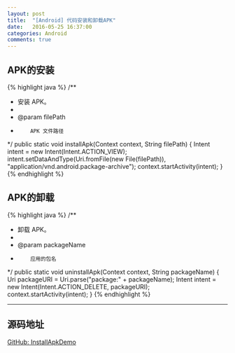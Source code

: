 ```yaml
---
layout: post
title:  "[Android] 代码安装和卸载APK"
date:   2016-05-25 16:37:00
categories: Android
comments: true
---
```

## APK的安装

{% highlight java %}
/**
 * 安装 APK。
 *
 * @param filePath
 *         APK 文件路径
 */
public static void installApk(Context context, String filePath) {
    Intent intent = new Intent(Intent.ACTION_VIEW);
    intent.setDataAndType(Uri.fromFile(new File(filePath)),
            "application/vnd.android.package-archive");
    context.startActivity(intent);
}
{% endhighlight %}

## APK的卸载

{% highlight java %}
/**
 * 卸载 APK。
 *
 * @param packageName
 *         应用的包名
 */
public static void uninstallApk(Context context, String packageName) {
    Uri packageURI = Uri.parse("package:" + packageName);
    Intent intent = new Intent(Intent.ACTION_DELETE, packageURI);
    context.startActivity(intent);
}
{% endhighlight %}

---

## 源码地址
[GitHub: InstallApkDemo](https://github.com/wuzhendev/samples/tree/master/InstallApkDemo)

